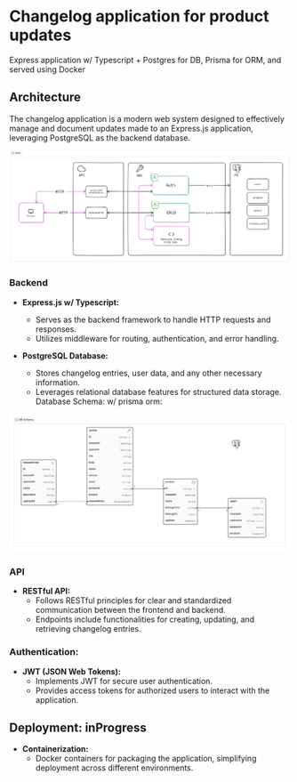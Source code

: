 # Changelog application for product updates

Express application w/ Typescript + Postgres for DB, Prisma for ORM, and served using Docker

## Architecture

The changelog application is a modern web system designed to effectively manage and document updates made to an Express.js application, leveraging PostgreSQL as the backend database.

![alt text](/docs/Screenshot%202024-02-22%20181830.png)

### Backend

- **Express.js w/ Typescript:**

  - Serves as the backend framework to handle HTTP requests and responses.
  - Utilizes middleware for routing, authentication, and error handling.

- **PostgreSQL Database:**
  - Stores changelog entries, user data, and any other necessary information.
  - Leverages relational database features for structured data storage.
    Database Schema: w/ prisma orm:

![alt text](/docs/image.png)

### API

- **RESTful API:**
  - Follows RESTful principles for clear and standardized communication between the frontend and backend.
  - Endpoints include functionalities for creating, updating, and retrieving changelog entries.

### Authentication:

- **JWT (JSON Web Tokens):**
  - Implements JWT for secure user authentication.
  - Provides access tokens for authorized users to interact with the application.

## Deployment: inProgress

- **Containerization:**
  - Docker containers for packaging the application, simplifying deployment across different environments.
